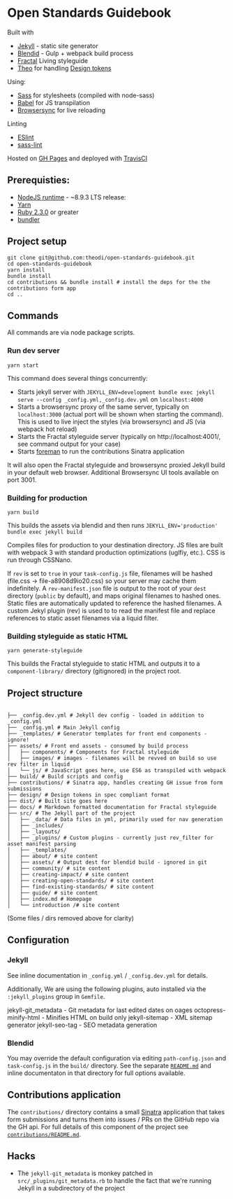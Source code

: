 # Open Standards Guidebook

Built with

- [Jekyll](https://jekyllrb.com) - static site generator
- [Blendid](https://github.com/vigetlabs/blendid) - Gulp + webpack build process
- [Fractal](https://fractal.build/) Living styleguide
- [Theo](https://github.com/salesforce-ux/theo) for handling [Design tokens](https://github.com/salesforce-ux/theo#overview)

Using:

- [Sass](http://sass-lang.com/) for stylesheets (compiled with node-sass)
- [Babel](https://babeljs.io/) for JS transpilation
- [Browsersync](https://www.browsersync.io/) for live reloading

Linting

- [ESlint](https://eslint.org/)
- [sass-lint](https://github.com/sasstools/sass-lint)

Hosted on [GH Pages](https://pages.github.com/) and deployed with [TravisCI](https://travis-ci.org/)

## Prerequisties:

- [NodeJS runtime](https://nodejs.org/en/) - ~8.9.3 LTS release:
- [Yarn](https://yarnpkg.com/en/docs/install#windows-tab)
- [Ruby 2.3.0](https://www.ruby-lang.org/en/documentation/installation/) or greater
- [bundler](https://bundler.io/)

## Project setup

```
git clone git@github.com:theodi/open-standards-guidebook.git
cd open-standards-guidebook
yarn install
bundle install
cd contributions && bundle install # install the deps for the the contributions form app
cd ..
```


## Commands

All commands are via node package scripts.


### Run dev server

```
yarn start
```

This command does several things concurrently:

- Starts jekyll server with `JEKYLL_ENV=development bundle exec jekyll serve --config _config.yml,_config.dev.yml` on `localhost:4000`
- Starts a browsersync proxy of the same server, typically on `localhost:3000` (actual port will be shown when starting the command). This is used to live inject the styles (via browsersync) and JS (via webpack hot reload)
- Starts the Fractal styleguide server (typically on http://localhost:4001/, see command output for your case)
- Starts [foreman](https://github.com/ddollar/foreman) to run the contributions Sinatra application

It will also open the Fractal styleguide and browsersync proxied Jekyll build in your default web browser. Additional Browsersync UI tools available on port 3001.


### Building for production

```
yarn build
```

This builds the assets via blendid and then runs `JEKYLL_ENV='production' bundle exec jekyll build`

Compiles files for production to your destination directory. JS files are built with webpack 3 with standard production optimizations (uglfiy, etc.). CSS is run through CSSNano.

If `rev` is set to `true` in your `task-config.js` file, filenames will be hashed (file.css -> file-a8908d9io20.css) so your server may cache them indefinitely. A `rev-manifest.json` file is output to the root of your `dest` directory (`public` by default), and maps original filenames to hashed ones. Static files are automatically updated to reference the hashed filenames. A custom Jekyl plugin (rev) is used to to read the manifest file and replace references to static asset filenames via a liquid filter.


### Building styleguide as static HTML

```
yarn generate-styleguide
```

This builds the Fractal styleguide to static HTML and outputs it to a `component-library/` directory (gitignored) in the project root.


## Project structure


```

├── _config.dev.yml # Jekyll dev config - loaded in addition to _config.yml
├── _config.yml # Main Jekyll config
├── _templates/ # Generator templates for front end components - ignore!
├── assets/ # Front end assets - consumed by build process
│   ├── components/ # Components for Fractal styleguide
│   ├── images/ # images - filenames will be revved on build so use rev filter in liquid
│   └── js/ # JavaScript goes here, use ES6 as transpiled with webpack
├── build/ # Build scripts and config
├── contributions/ # Sinatra app, handles creating GH issue from form submissions
├── design/ # Design tokens in spec compliant format
├── dist/ # Built site goes here
├── docs/ # Markdown formatted documentation for Fractal styleguide
├── src/ # The Jekyll part of the project
│   ├── _data/ # Data files in yml, primarily used for nav generation
│   ├── _includes/
│   ├── _layouts/
│   ├── _plugins/ # Custom plugins - currently just rev_filter for asset manifest parsing
│   ├── _templates/
│   ├── about/ # site content
│   ├── assets/ # Output dest for blendid build - ignored in git
│   ├── community/ # site content
│   ├── creating-impact/ # site content
│   ├── creating-open-standards/ # site content
│   ├── find-existing-standards/ # site content
│   ├── guide/ # site content
│   ├── index.md # Homepage
│   └── introduction /# site content
```
(Some files / dirs removed above for clarity)




## Configuration

### Jekyll

See inline documentation in `_config.yml` / `_config.dev.yml` for details.

Additionally, We are using the following plugins, auto installed via the `:jekyll_plugins` group in `Gemfile`.

jekyll-git_metadata - Git metadata for last edited dates on oages
octopress-minify-html - Minifies HTML on build only
jekyll-sitemap - XML sitemap generator
jekyll-seo-tag - SEO metadata generation

### Blendid

You may override the default configuration via editing `path-config.json` and `task-config.js` in the `build/` directory. See the separate [`README.md`](blob/develop/build/README.md) and inline documentaton in that directory for full options available.

## Contributions application

The `contributions/` directory contains a small [Sinatra](http://sinatrarb.com) application that takes form submissions and turns them into issues / PRs on the GitHub repo via the GH api. For full details of this component of the project see [`contributions/README.md`](blob/develop/contributions/README.md).

## Hacks

- The `jekyll-git_metadata` is monkey patched in `src/_plugins/git_metadata.rb` to handle the fact that we're running Jekyll in a subdirectory of the project
